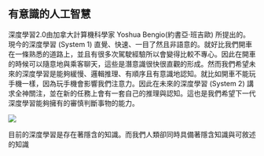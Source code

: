## 有意識的人工智慧
深度學習2.0由加拿大計算機科學家 Yoshua Bengio(約書亞·班吉歐) 所提出的。現今的深度學習 (System 1) 直覺、快速、一目了然且非語意的。就好比我們開車在一條熟悉的道路上，並且有很多次駕駛經驗所以會變得比較不專心。因此在開車的時候可以隨意地與乘客聊天，這些是潛意識很快很直觀的形成。然而我們希望未來的深度學習是能夠緩慢、邏輯推理、有順序且有意識地認知。就比如開車不能玩手機一樣，因為玩手機會影響我們注意力。因此在未來的深度學習 (System 2) 講求全神關注，並在新的任務上會有一套自己的推理與認知。這也是我們希望下一代深度學習能夠擁有的審慎判斷事物的能力。

![](https://i.imgur.com/0jhWhJ9.png)

目前的深度學習是存在著隱含的知識。而我們人類卻同時具備著隱含知識與可敘述的知識


